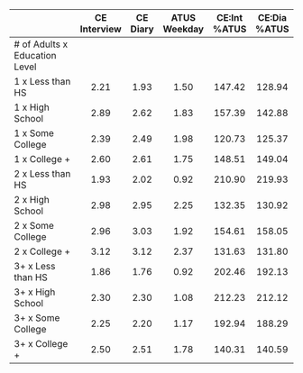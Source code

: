 
|                      | CE<br>Interview |  CE<br>Diary | ATUS<br>Weekday | CE:Int<br>%ATUS | CE:Dia<br>%ATUS |
| -------------------- | :----------: | :----------: | :----------: | :----------: | :----------: |
| # of Adults x Education Level |              |              |              |              |              |
| 1 x Less than HS     |         2.21 |         1.93 |         1.50 |       147.42 |       128.94 |
| 1 x High School      |         2.89 |         2.62 |         1.83 |       157.39 |       142.88 |
| 1 x Some College     |         2.39 |         2.49 |         1.98 |       120.73 |       125.37 |
| 1 x College +        |         2.60 |         2.61 |         1.75 |       148.51 |       149.04 |
| 2 x Less than HS     |         1.93 |         2.02 |         0.92 |       210.90 |       219.93 |
| 2 x High School      |         2.98 |         2.95 |         2.25 |       132.35 |       130.92 |
| 2 x Some College     |         2.96 |         3.03 |         1.92 |       154.61 |       158.05 |
| 2 x College +        |         3.12 |         3.12 |         2.37 |       131.63 |       131.80 |
| 3+ x Less than HS    |         1.86 |         1.76 |         0.92 |       202.46 |       192.13 |
| 3+ x High School     |         2.30 |         2.30 |         1.08 |       212.23 |       212.12 |
| 3+ x Some College    |         2.25 |         2.20 |         1.17 |       192.94 |       188.29 |
| 3+ x College +       |         2.50 |         2.51 |         1.78 |       140.31 |       140.59 |


